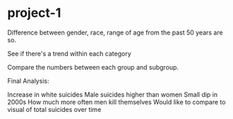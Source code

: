 # project-1


Difference between gender, race, range of age from the past 50 years are so.

See if there's a trend within each category 

Compare the numbers between each group and subgroup.

Final Analysis:

Increase in white suicides
Male suicides higher than women
Small dip in 2000s
How much more often men kill themselves
Would like to compare to visual of total suicides over time

